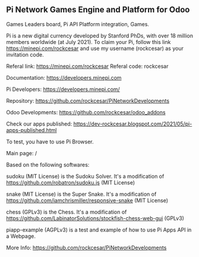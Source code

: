Pi Network Games Engine and Platform for Odoo
-----------------

Games Leaders board, Pi API Platform integration, Games.

Pi is a new digital currency developed by Stanford PhDs, with over 18 million members worldwide (at July 2021). To claim your Pi, follow this link https://minepi.com/rockcesar and use my username (rockcesar) as your invitation code.

Referal link: https://minepi.com/rockcesar
Referal code: rockcesar

Documentation: https://developers.minepi.com

Pi Developers: https://developers.minepi.com/

Repository: https://github.com/rockcesar/PiNetworkDevelopments

Odoo Developments: https://github.com/rockcesar/odoo_addons

Check our apps published: https://dev-rockcesar.blogspot.com/2021/05/pi-apps-published.html

To test, you have to use Pi Browser.

Main page: /

Based on the following softwares:

sudoku (MIT License) is the Sudoku Solver. It's a modification of https://github.com/robatron/sudoku.js (MIT License)

snake (MIT License) is the Super Snake. It's a modification of https://github.com/iamchrismiller/responsive-snake (MIT License)

chess (GPLv3) is the Chess. It's a modification of https://github.com/LabinatorSolutions/stockfish-chess-web-gui (GPLv3)

piapp-example (AGPLv3) is a test and example of how to use Pi Apps API in a Webpage.

More Info: https://github.com/rockcesar/PiNetworkDevelopments
